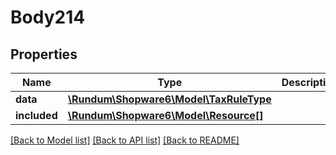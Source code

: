 # Body214

## Properties
Name | Type | Description | Notes
------------ | ------------- | ------------- | -------------
**data** | [**\Rundum\Shopware6\Model\TaxRuleType**](TaxRuleType.md) |  | [optional] 
**included** | [**\Rundum\Shopware6\Model\Resource[]**](Resource.md) |  | [optional] 

[[Back to Model list]](../../README.md#documentation-for-models) [[Back to API list]](../../README.md#documentation-for-api-endpoints) [[Back to README]](../../README.md)

